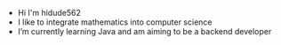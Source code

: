 - Hi I'm hidude562
- I like to integrate mathematics into computer science
- I’m currently learning Java and am aiming to be a backend developer

